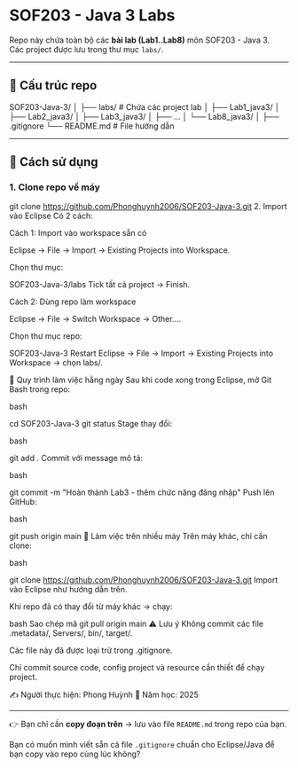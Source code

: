# SOF203 - Java 3 Labs

Repo này chứa toàn bộ các **bài lab (Lab1..Lab8)** môn SOF203 - Java 3.  
Các project được lưu trong thư mục `labs/`.

---
## 📌 Cấu trúc repo
SOF203-Java-3/
│
├── labs/ # Chứa các project lab
│ ├── Lab1_java3/
│ ├── Lab2_java3/
│ ├── Lab3_java3/
│ ├── ...
│ └── Lab8_java3/
│
├── .gitignore
└── README.md # File hướng dẫn


---

## 🚀 Cách sử dụng

### 1. Clone repo về máy

git clone https://github.com/Phonghuynh2006/SOF203-Java-3.git
2. Import vào Eclipse
Có 2 cách:

Cách 1: Import vào workspace sẵn có

Eclipse → File → Import → Existing Projects into Workspace.

Chọn thư mục:



SOF203-Java-3/labs
Tick tất cả project → Finish.

Cách 2: Dùng repo làm workspace

Eclipse → File → Switch Workspace → Other….

Chọn thư mục repo:

SOF203-Java-3
Restart Eclipse → File → Import → Existing Projects into Workspace → chọn labs/.

📝 Quy trình làm việc hằng ngày
Sau khi code xong trong Eclipse, mở Git Bash trong repo:

bash

cd SOF203-Java-3
git status
Stage thay đổi:

bash

git add .
Commit với message mô tả:

bash

git commit -m "Hoàn thành Lab3 - thêm chức năng đăng nhập"
Push lên GitHub:

bash

git push origin main
🔄 Làm việc trên nhiều máy
Trên máy khác, chỉ cần clone:

bash

git clone https://github.com/Phonghuynh2006/SOF203-Java-3.git
Import vào Eclipse như hướng dẫn trên.

Khi repo đã có thay đổi từ máy khác → chạy:

bash
Sao chép mã
git pull origin main
⚠️ Lưu ý
Không commit các file .metadata/, Servers/, bin/, target/.

Các file này đã được loại trừ trong .gitignore.

Chỉ commit source code, config project và resource cần thiết để chạy project.

✍️ Người thực hiện: Phong Huỳnh
📅 Năm học: 2025


---

👉 Bạn chỉ cần **copy đoạn trên** → lưu vào file `README.md` trong repo của bạn.  

Bạn có muốn mình viết sẵn cả file `.gitignore` chuẩn cho Eclipse/Java để bạn copy vào repo cùng lúc không?






